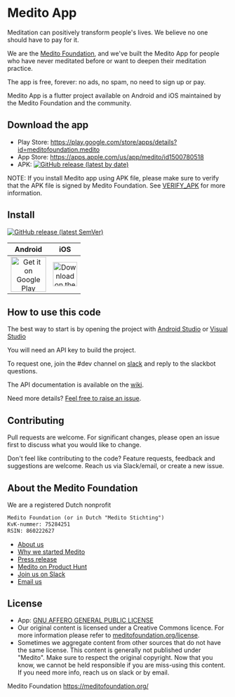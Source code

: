 # Medito App

Meditation can positively transform people's lives. We believe no one should have to pay for it. 

We are the [Medito Foundation](https://meditofoundation.org), and we've built the Medito App for people who have never meditated before or want to deepen their meditation practice. 

The app is free, forever: no ads, no spam, no need to sign up or pay. 

Medito App is a flutter project available on Android and iOS maintained by the Medito Foundation and the community.


## Download the app
- Play Store: https://play.google.com/store/apps/details?id=meditofoundation.medito
- App Store: https://apps.apple.com/us/app/medito/id1500780518
- APK: <a href="https://github.com/meditohq/medito-app/releases/latest"><img alt="GitHub release (latest by date)" src="https://img.shields.io/github/v/release/meditohq/medito-app?color=success&label=APK"></a>

NOTE: If you install Medito app using APK file, please make sure to verify that the APK file is signed by Medito Foundation. See [VERIFY_APK](VERIFY_APK.md) for more information.

## Install
[![GitHub release (latest SemVer)](https://img.shields.io/github/v/release/meditohq/medito-app?label=latest%20version&sort=semver)](https://github.com/meditohq/medito-app/releases)

| Android | iOS |
| :--: | :--: |
| <a href="https://play.google.com/store/apps/details?id=meditofoundation.medito"><img src="https://play.google.com/intl/en_us/badges/static/images/badges/en_badge_web_generic.png" alt="Get it on Google Play" height="80"/></a><br/>|<a href="https://apps.apple.com/us/app/medito/id1500780518"><img src="https://developer.apple.com/assets/elements/badges/download-on-the-app-store.svg" alt="Download on the App Store" height="55"/></a> |

## How to use this code

The best way to start is by opening the project with [Android Studio](https://developer.android.com/studio) or [Visual Studio](https://visualstudio.microsoft.com/)

You will need an API key to build the project.

To request one, join the #dev channel on [slack](https://join.slack.com/t/meditofoundation/shared_invite/zt-f0viisyt-VdJ7ygqNHt9sIeGzZiatlQ) and reply to the slackbot questions.

The API documentation is available on the [wiki](https://github.com/meditohq/medito-app/wiki/).

Need more details? [Feel free to raise an issue](https://github.com/meditohq/medito-app/issues).

## Contributing
Pull requests are welcome. For significant changes, please open an issue first to discuss what you would like to change.

Don't feel like contributing to the code?
Feature requests, feedback and suggestions are welcome. Reach us via Slack/email, or create a new issue.

## About the Medito Foundation

We are a registered Dutch nonprofit

```html
Medito Foundation (or in Dutch "Medito Stichting") 
KvK-nummer: 75284251
RSIN: 860222627 
```

- [About us](https://meditofoundation.org/about)
- [Why we started Medito](https://meditofoundation.org/blog/why-meditation-should-be-free)
- [Press release](https://meditofoundation.org/blog/medito-foundation-launches-app-to-free-meditation-from-clutches-of-big-business)
- [Medito on Product Hunt](https://www.producthunt.com/posts/medito)
- [Join us on Slack](https://join.slack.com/t/meditofoundation/shared_invite/zt-f0viisyt-VdJ7ygqNHt9sIeGzZiatlQ)
- [Email us](mailto:hi@meditofoundation.org)

## License
- App: [GNU AFFERO GENERAL PUBLIC LICENSE](https://gitlab.com/medito/medito-app/-/blob/master/LICENSE)
- Our original content is licensed under a Creative Commons licence. For more information please refer to [meditofoundation.org/license](https://meditofoundation.org/license).
- Sometimes we aggregate content from other sources that do not have the same license. This content is generally not published under "Medito". Make sure to respect the original copyright. 
Now that you know, we cannot be held responsible if you are miss-using this content. If you need more info, reach us on slack or by email.

Medito Foundation
https://meditofoundation.org/
